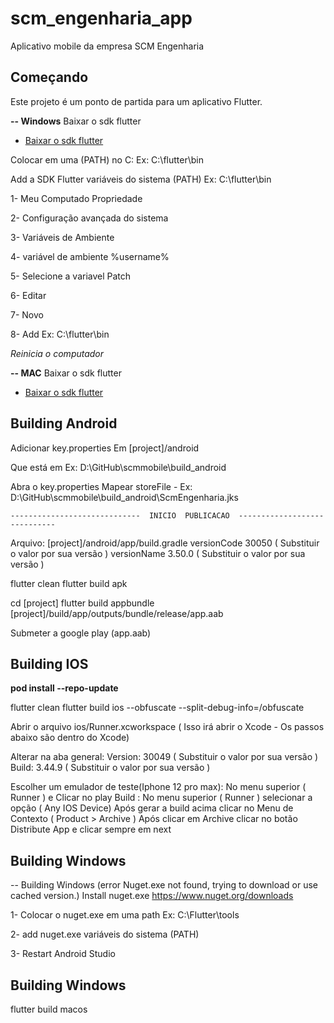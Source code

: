 # scm_engenharia_app

Aplicativo mobile da empresa SCM Engenharia

## Começando

Este projeto é um ponto de partida para um aplicativo Flutter.


  **-- Windows**
     Baixar o sdk flutter
  - [Baixar o sdk  flutter](https://github.com/flutter/flutter) 

 Colocar em uma (PATH)  no C: Ex: C:\flutter\bin

 Add a SDK  Flutter variáveis do sistema (PATH)   Ex: C:\flutter\bin
        
1- Meu Computado  Propriedade  
        
2- Configuração avançada do sistema
        
3- Variáveis de Ambiente
        
4- variável de ambiente %username%
        
5- Selecione a variavel Patch 
        
6- Editar
        
7- Novo
       
8- Add Ex: C:\flutter\bin

_Reinicia o computador_

**-- MAC**
Baixar o sdk flutter
- [Baixar o sdk  flutter](https://github.com/flutter/flutter)


##


## Building Android

Adicionar  key.properties  Em [project]/android 

Que está em Ex: D:\GitHub\scmmobile\build_android

Abra o key.properties 
Mapear storeFile -  Ex: D:\GitHub\scmmobile\build_android\ScmEngenharia.jks

    -----------------------------  INICIO  PUBLICACAO  -----------------------------
Arquivo: [project]/android/app/build.gradle
         versionCode 30050  ( Substituir o valor por sua versão )
         versionName 3.50.0 ( Substituir o valor por sua versão )

flutter clean
flutter build apk 

cd [project]
flutter build appbundle
[project]/build/app/outputs/bundle/release/app.aab

Submeter a google play   (app.aab)

##

## Building IOS
**pod install --repo-update**

flutter clean
flutter build ios --obfuscate --split-debug-info=/obfuscate

Abrir o arquivo ios/Runner.xcworkspace  ( Isso irá abrir o Xcode - Os passos abaixo são dentro do Xcode)

Alterar na aba general:
        Version: 30049 ( Substituir o valor por sua versão )
        Build: 3.44.9  ( Substituir o valor por sua versão )

Escolher um emulador de teste(Iphone 12 pro max):  No menu superior ( Runner ) e Clicar no play
Build :  No menu superior ( Runner ) selecionar a opção ( Any IOS Device)
Após gerar a build acima clicar no Menu de Contexto ( Product >  Archive )
Após clicar em Archive clicar no botão Distribute App e clicar sempre em next

##

## Building Windows

-- Building Windows (error Nuget.exe not found, trying to download or use cached version.)
   Install nuget.exe
   https://www.nuget.org/downloads

1- Colocar o  nuget.exe em uma path Ex: C:\Flutter\tools

2- add nuget.exe variáveis do sistema  (PATH) 

3- Restart Android Studio

##

## Building Windows
flutter build macos
##
